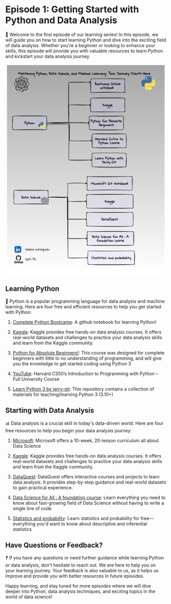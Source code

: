 # Episode 1: Getting Started with Python and Data Analysis

🚀 Welcome to the first episode of our learning series! In this episode, we will guide you on how to start learning Python and dive into the exciting field of data analysis. Whether you're a beginner or looking to enhance your skills, this episode will provide you with valuable resources to learn Python and kickstart your data analysis journey.


![Overview](Images/ep_1.png)


## Learning Python

🐍 Python is a popular programming language for data analysis and machine learning. Here are four free and efficient resources to help you get started with Python:

1. [Complete Python Bootcamp](https://github.com/Pierian-Data/Complete-Python-3-Bootcamp/tree/master/00-Python%20Object%20and%20Data%20Structure%20Basics): A github notebook for learning Python!

2. [Kaggle](https://www.kaggle.com/learn/overview): Kaggle provides free hands-on data analysis courses. It offers real-world datasets and challenges to practice your data analysis skills and learn from the Kaggle community.

3. [Python for Absolute Beginners!](https://www.udemy.com/course/free-python/): This course was designed for complete beginners with little to no understanding of programming, and will give you the knowledge to get started coding using Python 3

4. [YouTube](https://www.youtube.com/watch?v=nLRL_NcnK-4): Harvard CS50’s Introduction to Programming with Python – Full University Course

5. [Learn Python 3 by jerry-git](https://github.com/jerry-git/learn-python3): This repository contains a collection of materials for teaching/learning Python 3 (3.10+)

## Starting with Data Analysis

📊 Data analysis is a crucial skill in today's data-driven world. Here are four free resources to help you begin your data analysis journey:

1. [Microsoft](https://github.com/microsoft/Data-Science-For-Beginners): Microsoft offers a 10-week, 20-lesson curriculum all about Data Science

2. [Kaggle](https://www.kaggle.com/learn/overview): Kaggle provides free hands-on data analysis courses. It offers real-world datasets and challenges to practice your data analysis skills and learn from the Kaggle community.

3. [DataQuest](https://www.dataquest.io/): DataQuest offers interactive courses and projects to learn data analysis. It provides step-by-step guidance and real-world datasets to gain practical experience.

4. [Data Science for All : A foundation course](https://www.udemy.com/course/data-science-for-all/): Learn everything you need to know about fast-growing field of Data Science without having to write a single line of code

5. [Statistics and probability](https://www.khanacademy.org/math/statistics-probability): Learn statistics and probability for free—everything you'd want to know about descriptive and inferential statistics

## Have Questions or Feedback?

❓ If you have any questions or need further guidance while learning Python or data analysis, don't hesitate to reach out. We are here to help you on your learning journey. Your feedback is also valuable to us, as it helps us improve and provide you with better resources in future episodes.

Happy learning, and stay tuned for more episodes where we will dive deeper into Python, data analysis techniques, and exciting topics in the world of data science!

